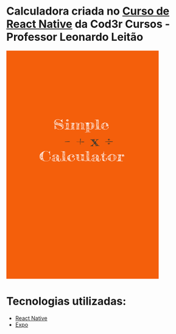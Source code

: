 # Calculadora criada no [Curso de React Native](https://www.udemy.com/course/curso-react-native) da Cod3r Cursos - Professor Leonardo Leitão

<img src="https://raw.githubusercontent.com/juniorlourenco/calculator/master/assets/splash.png" width="400" height="600" />

# Tecnologias utilizadas:
* [React Native](https://reactnative.dev/)
* [Expo](https://expo.io/)

